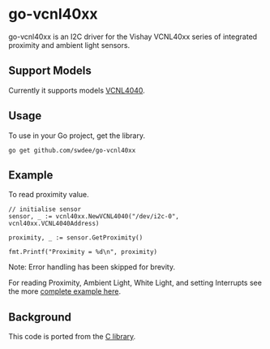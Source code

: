 # go-vcnl40xx

go-vcnl40xx is an I2C driver for the Vishay VCNL40xx series of integrated
proximity and ambient light sensors.  


## Support Models

Currently it supports models [VCNL4040](https://www.vishay.com/docs/84274/vcnl4040.pdf).


## Usage

To use in your Go project, get the library.
```
go get github.com/swdee/go-vcnl40xx
```

## Example

To read proximity value.

```
// initialise sensor
sensor, _ := vcnl40xx.NewVCNL4040("/dev/i2c-0", vcnl40xx.VCNL4040Address)

proximity, _ := sensor.GetProximity()

fmt.Printf("Proximity = %d\n", proximity)
```
Note: Error handling has been skipped for brevity.


For reading Proximity, Ambient Light, White Light, and  setting Interrupts see 
the more [complete example here](example/). 



## Background

This code is ported from the [C library](https://github.com/sparkfun/SparkFun_VCNL4040_Arduino_Library).